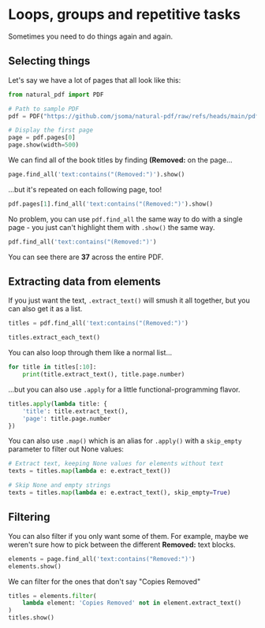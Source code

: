 # Loops, groups and repetitive tasks

Sometimes you need to do things again and again.

## Selecting things

Let's say we have a lot of pages that all look like this:

```python
from natural_pdf import PDF

# Path to sample PDF
pdf = PDF("https://github.com/jsoma/natural-pdf/raw/refs/heads/main/pdfs/Atlanta_Public_Schools_GA_sample.pdf")

# Display the first page
page = pdf.pages[0]
page.show(width=500)
```

We can find all of the book titles by finding **(Removed:** on the page...

```python
page.find_all('text:contains("(Removed:")').show()
```

...but it's repeated on each following page, too!

```python
pdf.pages[1].find_all('text:contains("(Removed:")').show()
```

No problem, you can use `pdf.find_all` the same way to do with a single page - you just can't highlight them with `.show()` the same way.

```python
pdf.find_all('text:contains("(Removed:")')
```

You can see there are **37** across the entire PDF.

## Extracting data from elements

If you just want the text, `.extract_text()` will smush it all together, but you can also get it as a list.

```python
titles = pdf.find_all('text:contains("(Removed:")')

titles.extract_each_text()
```

You can also loop through them like a normal list...

```python
for title in titles[:10]:
    print(title.extract_text(), title.page.number)
```

...but you can also use `.apply` for a little functional-programming flavor.

```python
titles.apply(lambda title: {
    'title': title.extract_text(),
    'page': title.page.number
})
```

You can also use `.map()` which is an alias for `.apply()` with a `skip_empty` parameter to filter out None values:

```python
# Extract text, keeping None values for elements without text
texts = titles.map(lambda e: e.extract_text())

# Skip None and empty strings
texts = titles.map(lambda e: e.extract_text(), skip_empty=True)
```

## Filtering

You can also filter if you only want some of them. For example, maybe we weren't sure how to pick between the different **Removed:** text blocks.

```python
elements = page.find_all('text:contains("Removed:")')
elements.show()
```

We can filter for the ones that don't say "Copies Removed"

```python
titles = elements.filter(
    lambda element: 'Copies Removed' not in element.extract_text()
)
titles.show()
```
